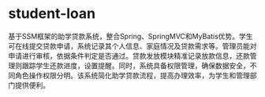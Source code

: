 # student-loan
基于SSM框架的助学贷款系统，整合Spring、SpringMVC和MyBatis优势。学生可在线提交贷款申请，系统记录其个人信息、家庭情况及贷款需求等。管理员能对申请进行审核，依据条件判定是否通过。贷款发放模块精准记录放款信息，还款管理则跟踪学生还款进度，设置提醒。同时，系统具备权限管理，确保数据安全，不同角色操作权限分明。该系统简化助学贷款流程，提高办理效率，为学生和管理部门提供便利。
